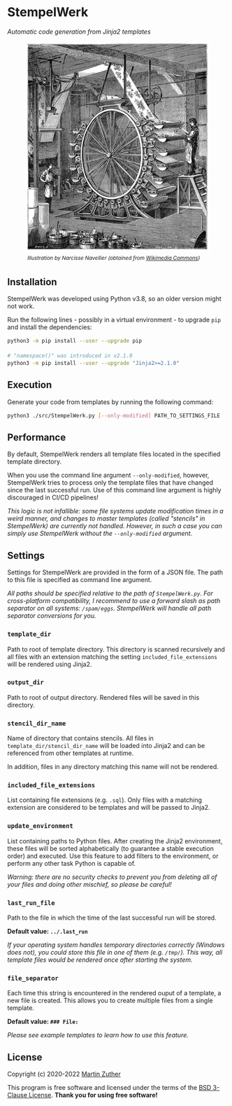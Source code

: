 # StempelWerk

_Automatic code generation from Jinja2 templates_

<figure style="display: flex; flex-flow: column;">
  <img src="include/wallpaper-surface-printing-machine.jpg"
       alt="Illustration of an old printing machine" />
  <figurecaption style="font-size: 0.85em; padding: 0.5em;">
    <em>
      Illustration by Narcisse Navellier (obtained from
      <a href="https://commons.wikimedia.org/wiki/File:Wallpaper-surface-printing-machine.jpg">
        Wikimedia Commons</a>)
    </em>
  </figurecaption>
</figure>

## Installation

StempelWerk was developed using Python v3.8, so an older version might
not work.

Run the following lines - possibly in a virtual environment - to
upgrade `pip` and install the dependencies:

```bash
python3 -m pip install --user --upgrade pip

# "namespace()" was introduced in v2.1.0
python3 -m pip install --user --upgrade "Jinja2>=2.1.0"
```

## Execution

Generate your code from templates by running the following command:

```bash
python3 ./src/StempelWerk.py [--only-modified] PATH_TO_SETTINGS_FILE
```

## Performance

By default, StempelWerk renders all template files located in the
specified template directory.

When you use the command line argument `--only-modified`, however,
StempelWerk tries to process only the template files that have changed
since the last successful run. Use of this command line argument is
highly discouraged in CI/CD pipelines!

_This logic is not infallible: some file systems update modification
times in a weird manner, and changes to master templates (called
"stencils" in StempelWerk) are currently not handled. However, in such
a case you can simply use StempelWerk without the `--only-modified`
argument._

## Settings

Settings for StempelWerk are provided in the form of a JSON file. The
path to this file is specified as command line argument.

_All paths should be specified relative to the path of
`StempelWerk.py`. For cross-platform compatibility, I recommend to use
a forward slash as path separator on all systems:
`/spam/eggs`. StempelWerk will handle all path separator conversions
for you._

### `template_dir`

Path to root of template directory. This directory is scanned
recursively and all files with an extension matching the setting
`included_file_extensions` will be rendered using Jinja2.

### `output_dir`

Path to root of output directory. Rendered files will be saved in this
directory.

### `stencil_dir_name`

Name of directory that contains stencils. All files in
`template_dir/stencil_dir_name` will be loaded into Jinja2 and can be
referenced from other templates at runtime.

In addition, files in any directory matching this name will not be
rendered.

### `included_file_extensions`

List containing file extensions (e.g. `.sql`). Only files with a
matching extension are considered to be templates and will be passed
to Jinja2.

### `update_environment`

List containing paths to Python files. After creating the Jinja2
environment, these files will be sorted alphabetically (to guarantee a
stable execution order) and executed. Use this feature to add filters
to the environment, or perform any other task Python is capable of.

_Warning: there are no security checks to prevent you from deleting
all of your files and doing other mischief, so please be careful!_

### `last_run_file`

Path to the file in which the time of the last successful run will be
stored.

**Default value: `../.last_run`**

_If your operating system handles temporary directories correctly
(Windows does not), you could store this file in one of them
(e.g. `/tmp/`). This way, all template files would be rendered once
after starting the system._

### `file_separator`

Each time this string is encountered in the rendered ouput of a
template, a new file is created. This allows you to create multiple
files from a single template.

**Default value: `### File: `**

_Please see example templates to learn how to use this feature._

## License

Copyright (c) 2020-2022 [Martin Zuther](https://www.mzuther.de/)

This program is free software and licensed under the terms of the [BSD
3-Clause License](./LICENSE.md). **Thank you for using free
software!**
